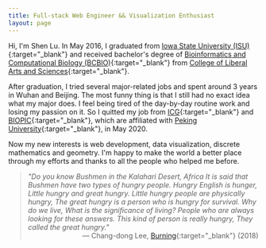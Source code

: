 ```yaml
---
title: Full-stack Web Engineer && Visualization Enthusiast
layout: page
---
```


Hi, I'm Shen Lu. In May 2016, I graduated from [Iowa State University (ISU)](https://www.iastate.edu/){:target="_blank"} and received bachelor's degree of [Bioinformatics and Computational Biology (BCBIO)](https://catalog.iastate.edu/azcourses/bcbio/){:target="_blank"} from [College of Liberal Arts and Sciences](https://las.iastate.edu/){:target="_blank"}. 

After graduation, I tried several major-related jobs and spent around 3 years in Wuhan and Beijing. The most funny thing is that I still had no exact idea what my major does. I feel being tired of the day-by-day routine work and losing my passion on it. So I quitted my job from [ICG](https://icg.pku.edu.cn/en/){:target="_blank"} and [BIOPIC](https://biopic.pku.edu.cn/english/){:target="_blank"}, which are affiliated with [Peking University](http://english.pku.edu.cn/){:target="_blank"}, in May 2020. 

Now my new interests is web development, data visualization, discrete mathematics and geometry. I'm happy to make the world a better place through my efforts and thanks to all the people who helped me before.

>*"Do you know Bushmen in the Kalahari Desert, Africa It is said that Bushmen have two types of hungry people. Hungry English is hunger, Little hungry and great hungry. Little hungry people are physically hungry, The great hungry is a person who is hungry for survival. Why do we live, What is the significance of living? People who are always looking for these answers. This kind of person is really hungry, They called the great hungry."*
<span style="text-align: right; width:100%; display: block;">—  Chang-dong Lee, [Burning](https://www.imdb.com/title/tt7282468/?ref_=rvi_tt){:target="_blank"} (2018)</span>


<!-- By the way, I still have the plan to further my education in the US. Unfortunately, My undergraduate GPA is very low (2.12/4.0) and it's hard to apply for a good graduate school. So I need work hard to achieve this goal right now.  -->
